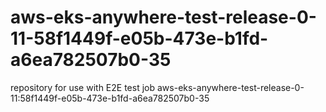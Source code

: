 # aws-eks-anywhere-test-release-0-11-58f1449f-e05b-473e-b1fd-a6ea782507b0-35
repository for use with E2E test job aws-eks-anywhere-test-release-0-11:58f1449f-e05b-473e-b1fd-a6ea782507b0-35
